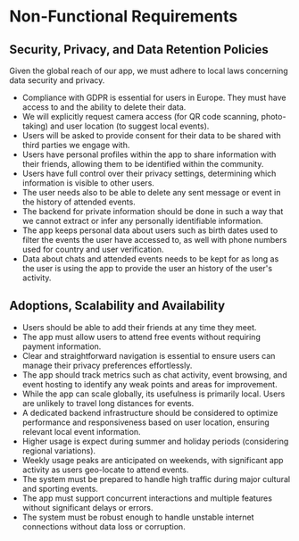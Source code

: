 # Non-Functional Requirements

## Security, Privacy, and Data Retention Policies

Given the global reach of our app, we must adhere to local laws concerning data security and privacy. 

- Compliance with GDPR is essential for users in Europe. They must have access to and the ability to delete their data.
- We will explicitly request camera access (for QR code scanning, photo-taking) and user location (to suggest local events).
- Users will be asked to provide consent for their data to be shared with third parties we engage with.
- Users have personal profiles within the app to share information with their friends, allowing them to be identified within the community. 
- Users have full control over their privacy settings, determining which information is visible to other users. 
- The user needs also to be able to delete any sent message or event in the history of attended events.
- The backend for private information should be done in such a way that we cannot extract or infer any personally identifiable information.
- The app keeps personal data about users such as birth dates used to filter the events the user have accessed to, as well with phone numbers used for country and user verification. 
- Data about chats and attended events needs to be kept for as long as the user is using the app to provide the user an history of the user's activity.

## Adoptions, Scalability and Availability

- Users should be able to add their friends at any time they meet.
- The app must allow users to attend free events without requiring payment information.
- Clear and straightforward navigation is essential to ensure users can manage their privacy preferences effortlessly.
- The app should track metrics such as chat activity, event browsing, and event hosting to identify any weak points and areas for improvement.
- While the app can scale globally, its usefulness is primarily local. Users are unlikely to travel long distances for events.
- A dedicated backend infrastructure should be considered to optimize performance and responsiveness based on user location, ensuring relevant local event information.
- Higher usage is expect during summer and holiday periods (considering regional variations).
- Weekly usage peaks are anticipated on weekends, with significant app activity as users geo-locate to attend events.
- The system must be prepared to handle high traffic during major cultural and sporting events.
- The app must support concurrent interactions and multiple features without significant delays or errors.
- The system must be robust enough to handle unstable internet connections without data loss or corruption.